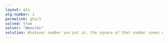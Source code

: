 ```yaml
---
layout: gta
alg-number: 1
permalink: gta/1
solved: true
solver: "@moulds"
solution: Whatever number you put in, the square of that number comes out.
---
```

